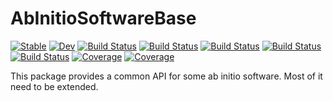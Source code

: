 # AbInitioSoftwareBase

[![Stable](https://img.shields.io/badge/docs-stable-blue.svg)](https://MineralsCloud.github.io/AbInitioSoftwareBase.jl/stable)
[![Dev](https://img.shields.io/badge/docs-dev-blue.svg)](https://MineralsCloud.github.io/AbInitioSoftwareBase.jl/dev)
[![Build Status](https://github.com/MineralsCloud/AbInitioSoftwareBase.jl/workflows/CI/badge.svg)](https://github.com/MineralsCloud/AbInitioSoftwareBase.jl/actions)
[![Build Status](https://travis-ci.com/MineralsCloud/AbInitioSoftwareBase.jl.svg?branch=master)](https://travis-ci.com/MineralsCloud/AbInitioSoftwareBase.jl)
[![Build Status](https://ci.appveyor.com/api/projects/status/github/MineralsCloud/AbInitioSoftwareBase.jl?svg=true)](https://ci.appveyor.com/project/singularitti/AbInitioSoftwareBase-jl)
[![Build Status](https://cloud.drone.io/api/badges/MineralsCloud/AbInitioSoftwareBase.jl/status.svg)](https://cloud.drone.io/MineralsCloud/AbInitioSoftwareBase.jl)
[![Build Status](https://api.cirrus-ci.com/github/MineralsCloud/AbInitioSoftwareBase.jl.svg)](https://cirrus-ci.com/github/MineralsCloud/AbInitioSoftwareBase.jl)
[![Coverage](https://codecov.io/gh/MineralsCloud/AbInitioSoftwareBase.jl/branch/master/graph/badge.svg)](https://codecov.io/gh/MineralsCloud/AbInitioSoftwareBase.jl)
[![Coverage](https://coveralls.io/repos/github/MineralsCloud/AbInitioSoftwareBase.jl/badge.svg?branch=master)](https://coveralls.io/github/MineralsCloud/AbInitioSoftwareBase.jl?branch=master)

This package provides a common API for some ab initio software. Most of it need
to be extended.
